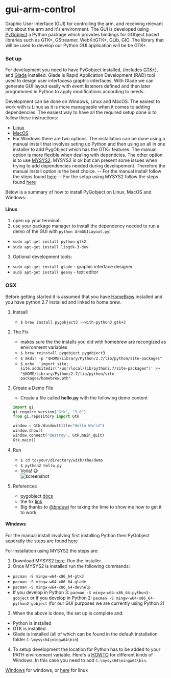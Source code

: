 # gui-arm-control
Graphic User Interface (GUI) for controlling the arm, and receiving relevant info about the arm and it's environment. The GUI is developed using [PyGobject](http://pygobject.readthedocs.io/en/latest/index.html) a Python package which provides bindings for GObject based libraries such as GTK+, GStreamer, WebKitGTK+, GLib, GIO. The library that will be used to develop our Python GUI application will be be GTK+.

### Set up
For development you need to have PyGobject installed, (includes [GTK+](https://www.gtk.org/download/windows.php)), and [Glade](https://glade.gnome.org/) installed.
Glade is Rapid Application Development (RAD) tool used to design user interfacesa graphic interfaces. With Glade we can generate GUI layout easily with event listeners defined and then later programmed in Python to apply modifications according to needs.

Development can be done on Windows, Linux and MacOS. The easiest to work with is Linux as it is more manageable when it comes to adding dependencies. The easiest way to have all the required setup done is to follow these instructions:
- [Linux](http://pygobject.readthedocs.io/en/latest/getting_started.html#ubuntu-logo-ubuntu-debian-logo-debian)
- [MacOS](http://pygobject.readthedocs.io/en/latest/getting_started.html#macosx-logo-macos)
- For Windows there are two options. The installation can be done using a manual install that involves seting up Python and then using an all in one installer to add PygObject which has the GTK+ features. The manual option is more flexible when dealing with dependcies. The other option is to use [MYSYS2](http://www.msys2.org/). MYSYS2 is ok but can present some issues when trying to add dependencies needed during developement. Therefore the manual install option is the best choice.
-- For the manual install follow the steps found [here](https://docs.google.com/document/d/19XExylHDHJGtTslYtsATP1ufoPLrfBZetDk1i3PyEb4/edit)
-- For the setup using MYSYS2 follow the steps found [here](https://pygobject.readthedocs.io/en/latest/getting_started.html#windows-logo-windows)

Below is a summary of how to install PyGobject on Linux, MacOS and Windows:
#### Linux
1. open up your terminal
2. use your package manager to install the dependency needed to run a demo of the GUI with `python ArmGUILayout.py`:
- `sudo apt-get install python-gtk2`
- `sudo apt-get install libgtk-3-dev`
3. Optional development tools:
- `sudo apt-get install glade` - graphic interface designer
- `sudo apt-get install geany` - text editor

### OSX
Before getting started it is assumed that you have [HomeBrew](https://brew.sh/) installed and you have python 2.7 installed and linked to home brew.

1. Instsall
    - `$ brew install pygobject3 --with-python3 gtk+3`  

2. The Fix
    - makes sure the the installs you did with homebrew are recongized as environment variables
    - `$ brew reinstall pygobject pygobject3`  
    - `$ mkdir -p "$HOME/Library/Python/2.7/lib/python/site-packages"`  
    - `$ echo  'import site; site.addsitedir("/usr/local/lib/python2.7/site-packages")' >>` `"$HOME/Library/Python/2.7/lib/python/site-packages/homebrew.pth"`  

3. Create a Demo File  
    - Create a file called **hello.py** with the following demo content

    ``` python
    import gi
    gi.require_version("Gtk", "3.0")
    from gi.repository import Gtk

    window = Gtk.Window(title="Hello World")
    window.show()
    window.connect("destroy", Gtk.main_quit)
    Gtk.main()
    ```

4. Run
    - `$ cd to/your/directory/with/the/demo`  
    - `$ python2 hello.py`  
    - Voila! 😃  
    ![screenshot](http://pygobject.readthedocs.io/en/latest/_images/start_macos.png)  

5. References  
    - pygobject [docs](http://pygobject.readthedocs.io/en/latest/getting_started.html)  
    - the fix [link](https://github.com/jeffreywildman/homebrew-virt-manager/issues/73)  
    -   Big thanks to [@bnduwi](https://github.com/bnduwi) for taking the time to show me how to get it to work.
    
#### Windows
For the manual install involving first installing Python then PyGobject seperatly the steps are found [here](https://docs.google.com/document/d/19XExylHDHJGtTslYtsATP1ufoPLrfBZetDk1i3PyEb4/edit)
 
For installation using MYSYS2 the steps are:
1. Download MYSYS2 [here](http://www.msys2.org/). Run the installer.
2. Once MYSYS2 is installed run the following commands:
- `pacman -S mingw-w64-x86_64-gtk3`
- `pacman -S mingw-w64-x86_64-glade`
- `pacman -S mingw-w64-x86_64-devhelp`
- If you develop in Python 3: `pacman -S mingw-w64-x86_64-python3-gobject`
    or if you develop in Python 2: `pacman -S mingw-w64-x86_64-python2-gobject` (for our GUI purposes we are currently using Python 2)
3. When the above is done, the set up is complete and:
- Python is installed
- GTK is installed
- Glade is installed
(all of which can be found in the default installation folder `C:\mysys64\mingw64\bin`)
4. To setup development the location for Python has to be added to your PATH environment variable.
Here's a [HOWTO](https://www.computerhope.com/issues/ch000549.htm) for different kinds of Windows.
In this case you need to add `C:\mysys64\mingw64\bin`.



[Windows](https://www.gtk.org/download/windows.php) for windows, or [here](https://prognotes.net/2015/12/installing-gtk-3-and-glade-development-tools-in-linux/) for linux
